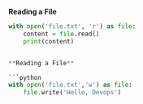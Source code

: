 **Reading a File**

```python
with open('file.txt', 'r') as file:
    content = file.read()
    print(content)


**Reading a File**

```python
with open('file.txt','w') as file:
    file.write('Hello, Devops')

